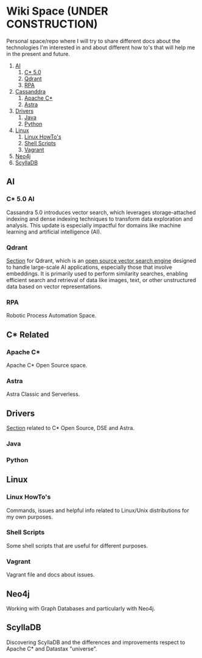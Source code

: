 # Wiki Space (UNDER CONSTRUCTION)
Personal space/repo where I will try to share different docs about the technologies I'm interested in and about different how to's that will help me in the present and future.

1. [AI](#ai)
    1. [C\* 5.0](#c5)
    2. [Qdrant](#qdrant)
    3. [RPA](#rpa)
2. [Cassanddra](#cassandra)
    1. [Apache C\*](#opensource)
    2. [Astra](#astra)
3. [Drivers](#drivers)
   1. [Java](#java)
   2. [Python](#python)
4. [Linux](#linux)
    1. [Linux HowTo's ](#liwiki)
    2. [Shell Scripts](#ss)
    3. [Vagrant](#vagrant)
5. [Neo4j](#neo4j)
5. [ScyllaDB](#scylladb)


## AI <a name="ai"></a>
### C* 5.0 AI <a name="c5"></a>
Cassandra 5.0 introduces vector search, which leverages storage-attached indexing and dense indexing techniques to transform data exploration and analysis. This update is especially impactful for domains like machine learning and artificial intelligence (AI).
### Qdrant <a name="qdrant"></a>
[Section](https://github.com/pacorulo/wiki-space/tree/main/AI/Qdrant) for Qdrant, which is an [open source vector search engine](https://github.com/qdrant/qdrant) designed to handle large-scale AI applications, especially those that involve embeddings. It is primarily used to perform similarity searches, enabling efficient search and retrieval of data like images, text, or other unstructured data based on vector representations.
### RPA <a name="rpa"></a>
Robotic Process Automation Space.

## C* Related <a name="cassandra"></a>
### Apache C* <a name="opensource"></a>
Apache C* Open Source space.
### Astra <a name="astra"></a>
Astra Classic and Serverless.

## Drivers <a name="drivers"></a>
[Section](https://github.com/pacorulo/wiki-space/tree/main/Cassandra/drivers) related to C* Open Source, DSE and Astra.
### Java <a name="java"></a>
### Python <a name="python"></a>

## Linux <a name="linux"></a>
### Linux HowTo's <a name="liwiki"></a>
Commands, issues and helpful info related to Linux/Unix distributions for my own purposes.
### Shell Scripts <a name="ss"></a>
Some shell scripts that are useful for different purposes.
### Vagrant <a name="vagrant"></a>
Vagrant file and docs about issues.

## Neo4j <a name="neo4j"></a>
Working with Graph Databases and particularly with Neo4j.

## ScyllaDB <a name="scylladb"></a>
Discovering ScyllaDB and the differences and improvements respect to Apache C* and Datastax "universe".
